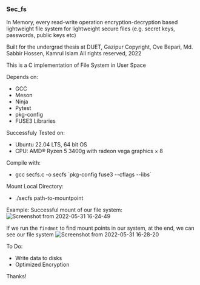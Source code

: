 ### Sec_fs
In Memory, every read-write operation encryption-decryption based lightweight file system for lightweight secure files (e.g. secret keys, passwords, public keys etc)

Built for the undergrad thesis at DUET, Gazipur
Copyright, Ove Bepari, Md. Sabbir Hossen, Kamrul Islam
All rights reserved, 2022

This is a C implementation of File System in User Space

Depends on: 
  - GCC
  - Meson
  - Ninja
  - Pytest
  - pkg-config
  - FUSE3 Libraries 

Successfuly Tested on:
  - Ubuntu 22.04 LTS, 64 bit OS
  - CPU: AMD® Ryzen 5 3400g with radeon vega graphics × 8 

Compile with:
   - gcc secfs.c -o secfs \`pkg-config fuse3 --cflags --libs\`

Mount Local Directory:
  - ./secfs path-to-mountpoint

Example:
 Successful mount of our file system:
 ![Screenshot from 2022-05-31 16-24-49](https://user-images.githubusercontent.com/12424141/171152839-2925e4a3-3440-4995-9692-ffebf43968df.png)

If we run the `findmnt` to find mount points in our system, at the end, we can see our file system
 ![Screenshot from 2022-05-31 16-28-20](https://user-images.githubusercontent.com/12424141/171153602-eff35059-1ba6-4e29-9eec-8435ac61a7e7.png)

To Do:
  - Write data to disks
  - Optimized Encryption

Thanks!
